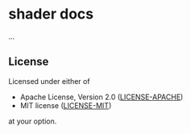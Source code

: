 # shader docs

...

## License

Licensed under either of

- Apache License, Version 2.0 ([LICENSE-APACHE](LICENSE-APACHE))
- MIT license ([LICENSE-MIT](LICENSE-MIT))

at your option.
